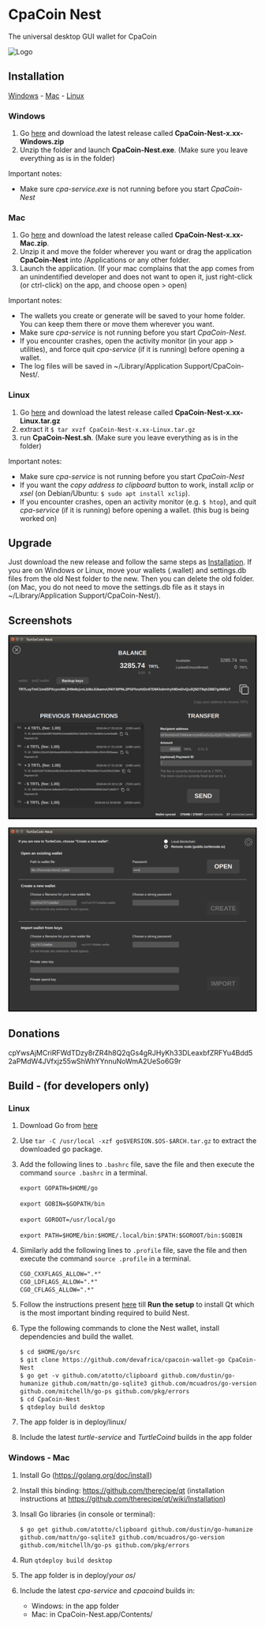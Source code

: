 # CpaCoin Nest

The universal desktop GUI wallet for CpaCoin

![Logo](/turtlecoinnestlogo.png)

## Installation

[Windows](#windows) - [Mac](#mac) - [Linux](#linux)

### Windows

1. Go [here](https://cryptopay.org.za/wp-content/uploads/2020/04/CPA-Gui-Wallet-Windows.zip) and download the latest release called **CpaCoin-Nest-x.xx-Windows.zip**
2. Unzip the folder and launch **CpaCoin-Nest.exe**. (Make sure you leave everything as is in the folder)

Important notes:

* Make sure *cpa-service.exe* is not running before you start *CpaCoin-Nest*

### Mac

1. Go [here](https://github.com/turtlecoin/CpaCoin-wallet-go/releases) and download the latest release called **CpaCoin-Nest-x.xx-Mac.zip**.
2. Unzip it and move the folder wherever you want or drag the application **CpaCoin-Nest** into /Applications or any other folder.
3. Launch the application. (If your mac complains that the app comes from an unindentified developer and does not want to open it, just right-click (or ctrl-click) on the app, and choose open > open)

Important notes:

* The wallets you create or generate will be saved to your home folder. You can keep them there or move them wherever you want.
* Make sure *cpa-service* is not running before you start *CpaCoin-Nest*.
* If you encounter crashes, open the activity monitor (in your app > utilities), and force quit *cpa-service* (if it is running) before opening a wallet.
* The log files will be saved in ~/Library/Application Support/CpaCoin-Nest/.

### Linux

1. Go [here](https://github.com/turtlecoin/CpaCoin-wallet-go/releases) and download the latest release called **CpaCoin-Nest-x.xx-Linux.tar.gz**
2. extract it
`$ tar xvzf CpaCoin-Nest-x.xx-Linux.tar.gz`
3. run **CpaCoin-Nest.sh**. (Make sure you leave everything as is in the folder)

Important notes:

* Make sure *cpa-service* is not running before you start *CpaCoin-Nest*
* If you want the *copy address to clipboard* button to work, install *xclip* or *xsel* (on Debian/Ubuntu: `$ sudo apt install xclip`).
* If you encounter crashes, open an activity monitor (e.g. `$ htop`), and quit *cpa-service* (if it is running) before opening a wallet. (this bug is being worked on)

## Upgrade

Just download the new release and follow the same steps as [Installation](#installation).
If you are on Windows or Linux, move your wallets (.wallet) and settings.db files from the old Nest folder to the new. Then you can delete the old folder. (on Mac, you do not need to move the settings.db file as it stays in ~/Library/Application Support/CpaCoin-Nest/).

## Screenshots

![Main Screen](/Screenshots/MainScreen.png)

![Open Wallet](/Screenshots/OpenWallet.png)

## Donations

cpYwsAjMCriRFWdTDzy8rZR4h8Q2qGs4gRJHyKh33DLeaxbfZRFYu4Bdd52aPMdW4JVfxjz55wShWhYYnnuNoWmA2UeSo6G9r

## Build - (for developers only)

### Linux

1. Download Go from [here](https://golang.org/dl/)

2. Use `tar -C /usr/local -xzf go$VERSION.$OS-$ARCH.tar.gz` to extract the downloaded go package.

3. Add the following lines to `.bashrc` file, save the file and then execute the command `source .bashrc` in a terminal.
    ```
    export GOPATH=$HOME/go

    export GOBIN=$GOPATH/bin

    export GOROOT=/usr/local/go

    export PATH=$HOME/bin:$HOME/.local/bin:$PATH:$GOROOT/bin:$GOBIN
    ```
4. Similarly add the following lines to `.profile` file, save the file and then execute the command `source .profile` in a terminal.
    ```
    CGO_CXXFLAGS_ALLOW=".*"
    CGO_LDFLAGS_ALLOW=".*"
    CGO_CFLAGS_ALLOW=".*"
    ```
5. Follow the instructions present [here](https://github.com/therecipe/qt/wiki/Installation-on-Linux) till **Run the setup** to install Qt which is the most important binding required to build Nest.
6. Type the following commands to clone the Nest wallet, install dependencies and build the wallet.
    ```
    $ cd $HOME/go/src
    $ git clone https://github.com/devafrica/cpacoin-wallet-go CpaCoin-Nest
    $ go get -v github.com/atotto/clipboard github.com/dustin/go-humanize github.com/mattn/go-sqlite3 github.com/mcuadros/go-version github.com/mitchellh/go-ps github.com/pkg/errors
    $ cd CpaCoin-Nest
    $ qtdeploy build desktop
    ```

1. The app folder is in deploy/linux/
1. Include the latest _turtle-service_ and _TurtleCoind_ builds in the app folder

### Windows - Mac

1. Install Go (https://golang.org/doc/install)

1. Install this binding: https://github.com/therecipe/qt (installation instructions at https://github.com/therecipe/qt/wiki/Installation)

1. Insall Go libraries (in console or terminal):
    ```
    $ go get github.com/atotto/clipboard github.com/dustin/go-humanize github.com/mattn/go-sqlite3 github.com/mcuadros/go-version github.com/mitchellh/go-ps github.com/pkg/errors
    ```

1. Run `qtdeploy build desktop`

1. The app folder is in deploy/*your os*/

1. Include the latest _cpa-service_ and _cpacoind_ builds in:
    * Windows: in the app folder
    * Mac: in CpaCoin-Nest.app/Contents/
